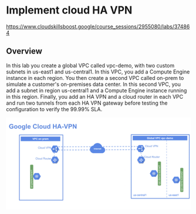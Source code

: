 # Implement cloud HA VPN

<https://www.cloudskillsboost.google/course_sessions/2955080/labs/374864>

## Overview

In this lab you create a global VPC called vpc-demo, with two custom subnets in us-east1 and us-central1. In this VPC, you add a Compute Engine instance in each region. You then create a second VPC called on-prem to simulate a customer's on-premises data center. In this second VPC, you add a subnet in region us-central1 and a Compute Engine instance running in this region. Finally, you add an HA VPN and a cloud router in each VPC and run two tunnels from each HA VPN gateway before testing the configuration to verify the 99.99% SLA.

![plot](./assets/network_schema.png)
